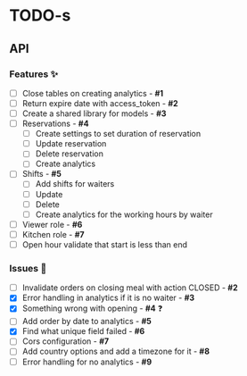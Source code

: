 # TODO-s

## API

### Features ✨

- [ ] Close tables on creating analytics - **#1**
- [ ] Return expire date with access_token - **#2**
- [ ] Create a shared library for models - **#3**
- [ ] Reservations - **#4**
  - [ ] Create settings to set duration of reservation
  - [ ] Update reservation
  - [ ] Delete reservation
  - [ ] Create analytics
- [ ] Shifts - **#5**
  - [ ] Add shifts for waiters
  - [ ] Update
  - [ ] Delete
  - [ ] Create analytics for the working hours by waiter
- [ ] Viewer role - **#6**
- [ ] Kitchen role - **#7**
- [ ] Open hour validate that start is less than end

### Issues 🐛

- [ ] Invalidate orders on closing meal with action CLOSED - **#2**
- [x] Error handling in analytics if it is no waiter - **#3**
- [x] Something wrong with opening - **#4** ❓
- [ ] Add order by date to analytics - **#5**
- [x] Find what unique field failed - **#6**
- [ ] Cors configuration - **#7**
- [ ] Add country options and add a timezone for it - **#8**
- [ ] Error handling for no analytics - **#9**
